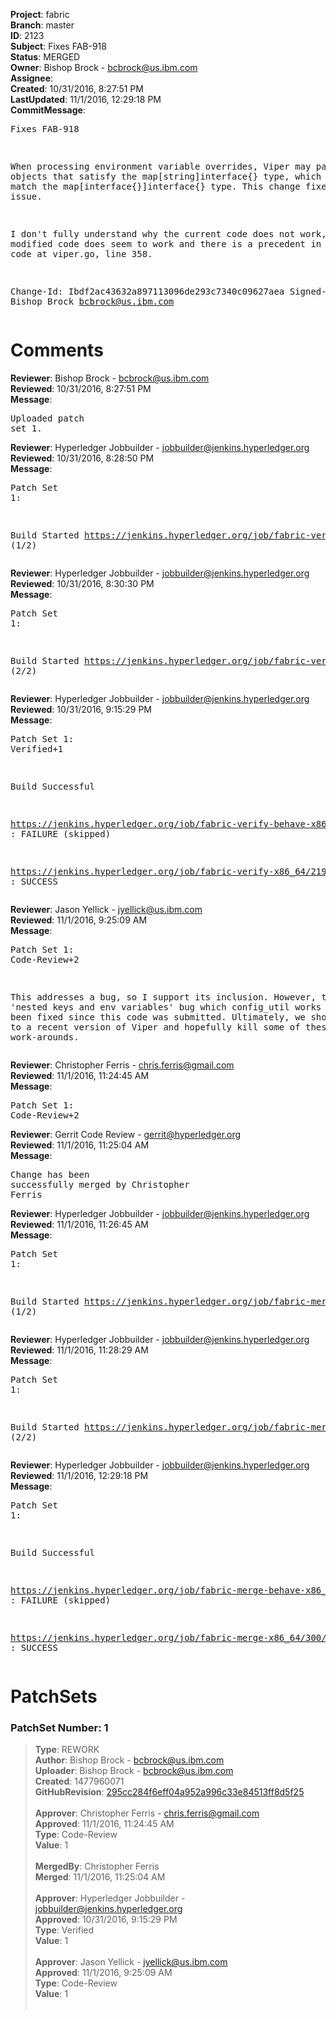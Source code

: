 <strong>Project</strong>: fabric<br><strong>Branch</strong>: master<br><strong>ID</strong>: 2123<br><strong>Subject</strong>: Fixes FAB-918<br><strong>Status</strong>: MERGED<br><strong>Owner</strong>: Bishop Brock - bcbrock@us.ibm.com<br><strong>Assignee</strong>:<br><strong>Created</strong>: 10/31/2016, 8:27:51 PM<br><strong>LastUpdated</strong>: 11/1/2016, 12:29:18 PM<br><strong>CommitMessage</strong>:<br><pre>Fixes FAB-918

When processing environment variable overrides, Viper may pass back objects
that satisfy the map[string]interface{} type, which does not match the
map[interface{}]interface{} type. This change fixes the issue.

I don't fully understand why the current code does not work, but the modified
code does seem to work and there is a precedent in the Viper code at viper.go,
line 358.

Change-Id: Ibdf2ac43632a897113096de293c7340c09627aea
Signed-off-by: Bishop Brock <bcbrock@us.ibm.com>
</pre><h1>Comments</h1><strong>Reviewer</strong>: Bishop Brock - bcbrock@us.ibm.com<br><strong>Reviewed</strong>: 10/31/2016, 8:27:51 PM<br><strong>Message</strong>: <pre>Uploaded patch set 1.</pre><strong>Reviewer</strong>: Hyperledger Jobbuilder - jobbuilder@jenkins.hyperledger.org<br><strong>Reviewed</strong>: 10/31/2016, 8:28:50 PM<br><strong>Message</strong>: <pre>Patch Set 1:

Build Started https://jenkins.hyperledger.org/job/fabric-verify-behave-x86_64/1089/ (1/2)</pre><strong>Reviewer</strong>: Hyperledger Jobbuilder - jobbuilder@jenkins.hyperledger.org<br><strong>Reviewed</strong>: 10/31/2016, 8:30:30 PM<br><strong>Message</strong>: <pre>Patch Set 1:

Build Started https://jenkins.hyperledger.org/job/fabric-verify-x86_64/2194/ (2/2)</pre><strong>Reviewer</strong>: Hyperledger Jobbuilder - jobbuilder@jenkins.hyperledger.org<br><strong>Reviewed</strong>: 10/31/2016, 9:15:29 PM<br><strong>Message</strong>: <pre>Patch Set 1: Verified+1

Build Successful 

https://jenkins.hyperledger.org/job/fabric-verify-behave-x86_64/1089/ : FAILURE (skipped)

https://jenkins.hyperledger.org/job/fabric-verify-x86_64/2194/ : SUCCESS</pre><strong>Reviewer</strong>: Jason Yellick - jyellick@us.ibm.com<br><strong>Reviewed</strong>: 11/1/2016, 9:25:09 AM<br><strong>Message</strong>: <pre>Patch Set 1: Code-Review+2

This addresses a bug, so I support its inclusion.  However, the whole 'nested keys and env variables' bug which config_util works around has been fixed since this code was submitted.  Ultimately, we should upgrade to a recent version of Viper and hopefully kill some of these hacky work-arounds.</pre><strong>Reviewer</strong>: Christopher Ferris - chris.ferris@gmail.com<br><strong>Reviewed</strong>: 11/1/2016, 11:24:45 AM<br><strong>Message</strong>: <pre>Patch Set 1: Code-Review+2</pre><strong>Reviewer</strong>: Gerrit Code Review - gerrit@hyperledger.org<br><strong>Reviewed</strong>: 11/1/2016, 11:25:04 AM<br><strong>Message</strong>: <pre>Change has been successfully merged by Christopher Ferris</pre><strong>Reviewer</strong>: Hyperledger Jobbuilder - jobbuilder@jenkins.hyperledger.org<br><strong>Reviewed</strong>: 11/1/2016, 11:26:45 AM<br><strong>Message</strong>: <pre>Patch Set 1:

Build Started https://jenkins.hyperledger.org/job/fabric-merge-x86_64/300/ (1/2)</pre><strong>Reviewer</strong>: Hyperledger Jobbuilder - jobbuilder@jenkins.hyperledger.org<br><strong>Reviewed</strong>: 11/1/2016, 11:28:29 AM<br><strong>Message</strong>: <pre>Patch Set 1:

Build Started https://jenkins.hyperledger.org/job/fabric-merge-behave-x86_64/126/ (2/2)</pre><strong>Reviewer</strong>: Hyperledger Jobbuilder - jobbuilder@jenkins.hyperledger.org<br><strong>Reviewed</strong>: 11/1/2016, 12:29:18 PM<br><strong>Message</strong>: <pre>Patch Set 1:

Build Successful 

https://jenkins.hyperledger.org/job/fabric-merge-behave-x86_64/126/ : FAILURE (skipped)

https://jenkins.hyperledger.org/job/fabric-merge-x86_64/300/ : SUCCESS</pre><h1>PatchSets</h1><h3>PatchSet Number: 1</h3><blockquote><strong>Type</strong>: REWORK<br><strong>Author</strong>: Bishop Brock - bcbrock@us.ibm.com<br><strong>Uploader</strong>: Bishop Brock - bcbrock@us.ibm.com<br><strong>Created</strong>: 1477960071<br><strong>GitHubRevision</strong>: [295cc284f6eff04a952a996c33e84513ff8d5f25](https://github.com/hyperledger/fabric/commit/295cc284f6eff04a952a996c33e84513ff8d5f25)<br><br><strong>Approver</strong>: Christopher Ferris - chris.ferris@gmail.com<br><strong>Approved</strong>: 11/1/2016, 11:24:45 AM<br><strong>Type</strong>: Code-Review<br><strong>Value</strong>: 1<br><br><strong>MergedBy</strong>: Christopher Ferris<br><strong>Merged</strong>: 11/1/2016, 11:25:04 AM<br><br><strong>Approver</strong>: Hyperledger Jobbuilder - jobbuilder@jenkins.hyperledger.org<br><strong>Approved</strong>: 10/31/2016, 9:15:29 PM<br><strong>Type</strong>: Verified<br><strong>Value</strong>: 1<br><br><strong>Approver</strong>: Jason Yellick - jyellick@us.ibm.com<br><strong>Approved</strong>: 11/1/2016, 9:25:09 AM<br><strong>Type</strong>: Code-Review<br><strong>Value</strong>: 1<br><br></blockquote>